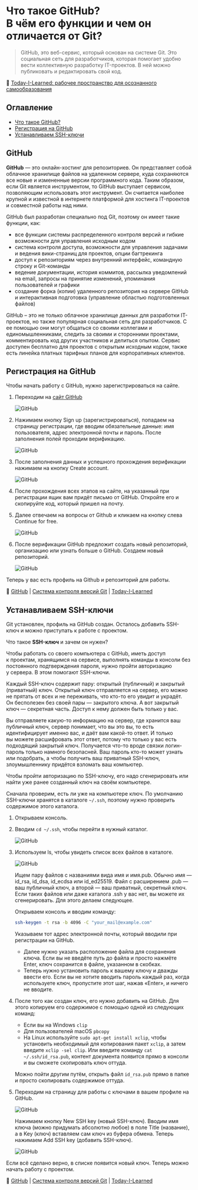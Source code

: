 Что такое GitHub?  
В чём его функции и чем он отличается от Git?
=============================================

> GitHub, это веб-сервис, который основан на системе Git. Это социальная сеть для разработчиков, которая помогает удобно вести коллективную разработку IT-проектов. В ней можно публиковать и редактировать свой код.

📖 [Today-I-Learned: рабочее пространство для осознанного самообразования](/README.md#til-today-i-learnedсегодня-я-узнал-вот-что)

Оглавление
-----------

- [Что такое GitHub?](#github)
- [Регистрация на GitHub](#регистрация-на-github)
- [Устанавливаем SSH-ключи](#устанавливаем-ssh-ключи)

GitHub
------

**GitHub** — это онлайн-хостинг для репозиториев. Он представляет собой облачное хранилище файлов на удаленном сервере, куда сохраняются все новые и измененные версии программного кода. Таким образом, если Git является инструментом, то GitHub выступает сервисом, позволяющим использовать этот инструмент. Он считается наиболее крупной и известной в интернете платформой для хостинга IT-проектов и совместной работы над ними.

GitHub был разработан специально под Git, поэтому он имеет такие функции, как:

- все функции системы распределенного контроля версий и гибкие возможности для управления исходным кодом
- система контроля доступа, возможности для управления задачами и ведения вики-страниц для проектов, опции багтрекинга
- доступ к репозиториям через внутренний интерфейс, командную строку и Git-команды
- ведение документации, история коммитов, рассылка уведомлений на email, запросы на принятие изменений, упоминания пользователей и графики
- создание форка (копии) удаленного репозитория на сервере GitHub и интерактивная подготовка (управление областью подготовленных файлов)

GitHub – это не только облачное хранилище данных для разработки IT-проектов, но также популярная социальная сеть для разработчиков. С ее помощью они могут общаться со своими коллегами и единомышленниками, следить за своими и сторонними проектами, комментировать код других участников и делиться опытом. Сервис доступен бесплатно для проектов с открытым исходным кодом, также есть линейка платных тарифных планов для корпоративных клиентов.

Регистрация на GitHub
---------------------

Чтобы начать работу с GitHub, нужно зарегистрироваться на сайте.

1. Переходим на [сайт GitHub](https://github.com/)

    ![GitHub](/img/Git/git-github-1.png)

2. Нажимаем кнопку Sign up (зарегистрироваться), попадаем на страницу регистрации, где вводим обязательные данные: имя пользователя, адрес электронной почты и пароль. После заполнения полей проходим верификацию.

    ![GitHub](/img/Git/git-github-2.png)

3. После заполнения данных и успешного прохождения верификации нажимаем на кнопку Create account.

    ![GitHub](/img/Git/git-github-3.png)

4. После прохождения всех этапов на сайте, на указанный при регистрации ящик вам придёт письмо от GitHub. Откройте его и скопируйте код, который пришел на почту.

5. Далее отвечаем на вопросы от Github и кликаем на кнопку слева Continue for free.

    ![GitHub](/img/Git/git-github-4.png)

6. После верификации GitHub предложит создать новый репозиторий, организацию или узнать больше о GitHub. Создаем новый репозиторий.

    ![GitHub](/img/Git/git-github-5.png)

Теперь у вас есть профиль на Github и репозиторий для работы.

📖 [GitHub](#оглавление) | [Система контроля версий Git](../README.md#оглавление) | [Today-I-Learned](/README.md#til-today-i-learnedсегодня-я-узнал-вот-что)

Устанавливаем SSH-ключи
---------------------

Git установлен, профиль на GitHub создан. Осталось добавить SSH-ключ и можно приступать к работе с проектом.

Что такое **SSH-ключ** и зачем он нужен?

Чтобы работать со своего компьютера с GitHub, иметь доступ к проектам, хранящимся на сервисе, выполнять команды в консоли без постоянного подтверждения пароля, нужно пройти авторизацию у сервера. В этом помогают SSH-ключи.

Каждый SSH-ключ содержит пару: открытый (публичный) и закрытый (приватный) ключ. Открытый ключ отправляется на сервер, его можно не прятать от всех и не переживать, что кто-то его увидит и украдёт. Он бесполезен без своей пары — закрытого ключа. А вот закрытый ключ — секретная часть. Доступ к нему должен быть только у вас.

Вы отправляете какую-то информацию на сервер, где хранится ваш публичный ключ, сервер понимает, что вы это вы, то есть идентифицирует именно вас, и даёт вам какой-то ответ. И только вы можете расшифровать этот ответ, потому что только у вас есть подходящий закрытый ключ. Получается что-то вроде связки логин-пароль только намного безопасней. Ваш пароль кто-то может узнать или подобрать, а чтобы получить ваш приватный SSH-ключ, злоумышленнику придётся взломать ваш компьютер.

Чтобы пройти авторизацию по SSH-ключу, его надо сгенерировать или найти уже ранее созданный ключ на своём компьютере.

Сначала проверим, есть ли уже на компьютере ключ. По умолчанию SSH-ключи хранятся в каталоге `~/.ssh`, поэтому нужно проверить содержимое этого каталога.

1. Открываем консоль.
2. Вводим `cd ~/.ssh`, чтобы перейти в нужный каталог.

    ![GitHub](/img/Git/git-github-ssh-1.png)

3. Используем ls, чтобы увидеть список всех файлов в каталоге.

    ![GitHub](/img/Git/git-github-ssh-2.png)

    Ищем пару файлов с названиями вида имя и имя.pub. Обычно имя — id_rsa, id_dsa, id_ecdsa или id_ed25519. Файл с расширением .pub — ваш публичный ключ, а второй — ваш приватный, секретный ключ. Если таких файлов или даже каталога .ssh у вас нет, вы можете их сгенерировать. Для этого делаем следующее.

    Открываем консоль и вводим команду:

    ```bash
    ssh-keygen -t rsa -b 4096 -C "your_mail@example.com"
    ```

    Указываем тот адрес электронной почты, который вводили при регистрации на GitHub.

    - Далее нужно указать расположение файла для сохранения ключа. Если вы не введёте путь до файла и просто нажмёте Enter, ключ сохранится в файле, указанном в скобках.
    - Теперь нужно установить пароль к вашему ключу и дважды ввести его. Если вы не хотите вводить пароль каждый раз, когда используете ключ, пропустите этот шаг, нажав «Enter», и ничего не вводите.

4. После того как создан ключ, его нужно добавить на GitHub. Для этого копируем его содержимое с помощью одной из следующих команд:

    - Если вы на Windows `clip`
    - Для пользователей macOS `pbcopy`
    - На Linux используйте `sudo apt-get install xclip`, чтобы установить необходимый для копирования пакет `xclip`, а затем введите `xclip -sel clip`. Или введите команду `cat ~/.ssh/id_rsa.pub`, контент документа появится прямо в консоли и вы сможете скопировать ключ оттуда.

    Можно пойти другим путём, открыть файл `id_rsa.pub` прямо в папке и просто скопировать содержимое оттуда.

5. Переходим на страницу для работы с ключами в вашем профиле на GitHub.

    ![GitHub](/img/Git/git-github-ssh-3.png)

    Нажимаем кнопку New SSH key (новый SSH-ключ). Вводим имя ключа (можно придумать абсолютно любое) в поле Title (название), а в Key (ключ) вставляем сам ключ из буфера обмена. Теперь нажимаем Add SSH key (добавить SSH-ключ).

    ![GitHub](/img/Git/git-github-ssh-4.png)

Если всё сделано верно, в списке появится новый ключ. Теперь можно начать работу с проектом.

📖 [GitHub](#оглавление) | [Система контроля версий Git](../README.md#оглавление) | [Today-I-Learned](/README.md#til-today-i-learnedсегодня-я-узнал-вот-что)
